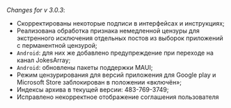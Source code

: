 _Changes for v 3.0.3_:
- Скорректированы некоторые подписи в интерфейсах и инструкциях;
- Реализована обработка признака немедленной цензуры для экстренного исключения отдельных постов из выборок приложений с перманентной цензурой;
- `Android`: для них же добавлено предупреждение при переходе на канал JokesArray;
- `Android`: обновлены пакеты поддержки MAUI;
- Режим цензурирования для версий приложения для Google play и Microsoft Store заблокирован в положении «включён»;
- Индексы архива в текущей версии: 483-769-3749;
- Исправлено некорректное отображение соглашения пользователя
